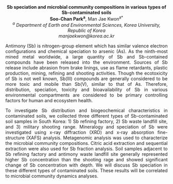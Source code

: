 <center><strong>Sb speciation and microbial community compositions in various types of
Sb-contaminated soils</strong>
<center><strong>Soo-Chan Park<sup>a</sup></strong>, Man Jae Kwon<sup>a*</sup>


<center><i><sup>a</sup> Department of Earth and Environmental Sciences, Korea University,
Republic of Korea</i>

<center><i>manjaekwon@korea.ac.kr</i>

<p style=text-align:justify>Antimony (Sb) is nitrogen-group element which has similar valence
electron configurations and chemical speciation to arsenic (As). As the
ninth-most mined metal worldwide, a large quantity of Sb and
Sb-contained compounds have been released into the environment. Sources
of Sb release include abrasion from brake linings, use as flame
retardants, plastic production, mining, refining and shooting
activities. Though the ecotoxicity of Sb is not well known, Sb(III)
compounds are generally considered to be more toxic and mobile than
Sb(V), similar to that of As. Therefore, distribution, speciation,
toxicity and bioavailability of Sb in various environmental compartments
are considered to be primary controlling factors for human and ecosystem
health.

<p style=text-align:justify>To investigate Sb distribution and biogeochemical characteristics in
contaminated soils, we collected three different types of
Sb-contaminated soil samples in South Korea: 1) Sb refining factory, 2)
Sb waste landfill site, and 3) military shooting range. Mineralogy and
speciation of Sb were investigated using x-ray diffraction (XRD) and
x-ray absorption fine-structure (XAFS) analysis. Metagenomic analysis
was used to characterize the microbial community compositions. Citric
acid extraction and sequential extraction were also used for Sb fraction
analysis. Soil samples adjacent to Sb refining factory and antimony
waste landfill site generally represented higher Sb concentration than
the shooting rage and showed significant change of Sb concentration with
depth. We will discuss Sb speciation in these different types of
contaminated soils. These results will be correlated to microbial
community dynamics analyses.

